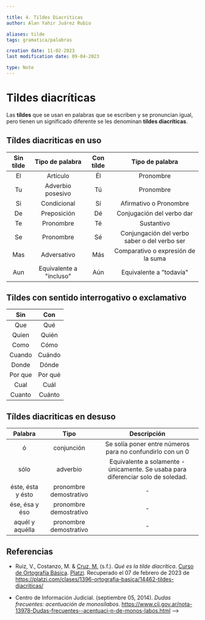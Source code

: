 ```yaml
---

title: 4. Tildes Diacriticas
author: Alan Yahir Juárez Rubio

aliases: tilde
tags: gramatica/palabras

creation date: 11-02-2023
last modification date: 09-04-2023

type: Note
---
```


# Tildes diacríticas

Las **tíldes** que se usan en palabras que se escriben y se pronuncian igual, pero tienen un 			significado diferente se les denominan **tildes diacríticas**.

## Tíldes diacriticas en uso

| Sin tílde |     Tipo de palabra     | Con tílde |               Tipo de palabra                |
|:---------:|:-----------------------:|:---------:|:--------------------------------------------:|
|    El     |        Artículo         |    Él     |                  Pronombre                   |
|    Tu     |    Adverbio posesivo    |    Tú     |                  Pronombre                   |
|    Si     |       Condicional       |    Sí     |            Afirmativo o Pronombre            |
|    De     |       Preposición       |    Dé     |          Conjugación del verbo dar           |
|    Te     |        Pronombre        |    Té     |                  Sustantivo                  |
|    Se     |        Pronombre        |    Sé     | Conjungación del verbo saber o del verbo ser |
|    Mas    |       Adversativo       |    Más    |      Comparativo o expresión de la suma      |
|    Aun    | Equivalente a "incluso" |    Aún    |           Equivalente a "todavía"            |

## Tildes con sentido interrogativo o exclamativo

|   Sin   |   Con   |
|:-------:|:-------:|
|   Que   |   Qué   |
|  Quien  |  Quién  |
|  Como   |  Cómo   |
| Cuando  | Cuándo  |
|  Donde  |  Dónde  |
| Por que | Por qué |
|  Cual   |  Cuál   |
| Cuanto  | Cuánto  |

## Tíldes diacriticas en desuso

|      Palabra      |          Tipo          |                                   Descripción                                    |
|:-----------------:|:----------------------:|:--------------------------------------------------------------------------------:|
|         ó         |       conjunción       |            Se solía poner entre números para no confundirlo con un 0             |
|       sólo        |        adverbio        | Equivalente a solamente - únicamente. Se usaba para diferenciar solo de soledad. |
| éste, ésta y ésto | pronombre demostrativo |                                        -                                         |
|  ése, ésa y éso   | pronombre demostrativo |                                        -                                         |
|  aquél y aquélla  | pronombre demostrativo |                                        -                                         |

<div style="page-break-after: always;"></div>

## Referencias

- Ruiz, V., Costanzo, M. & [Cruz, M.](https://platzi.com/profesores/mariandrea-cruz/) (s.f.). _Qué es la tilde diacrítica_. [Curso de Ortografía Básica](https://platzi.com/cursos/ortografia-basica/). [Platzi](https://platzi.com/home). Recuperado el 07 de febrero de 2023 de https://platzi.com/clases/1396-ortografia-basica/14462-tildes-diacriticas/

-  Centro de Información Judicial. (septiembre 05, 2014). _Dudas frecuentes: acentuación de monosílabos_. https://www.cij.gov.ar/nota-13978-Dudas-frecuentes--acentuaci-n-de-monos-labos.html -->